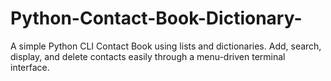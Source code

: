 # Python-Contact-Book-Dictionary-
A simple Python CLI Contact Book using lists and dictionaries. Add, search, display, and delete contacts easily through a menu-driven terminal interface.
